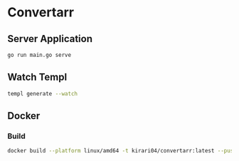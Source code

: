 # Convertarr

## Server Application

```bash
go run main.go serve
```

## Watch Templ

```bash
templ generate --watch
```

## Docker 

### Build

```bash
docker build --platform linux/amd64 -t kirari04/convertarr:latest --push .
```